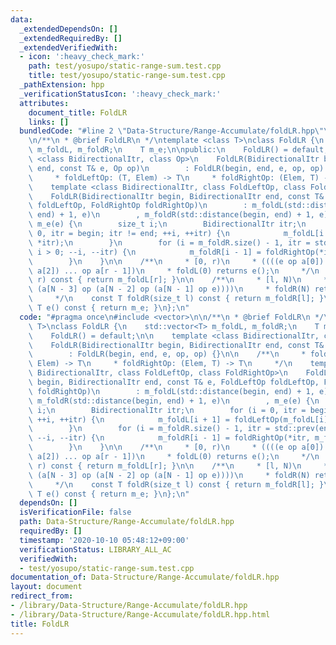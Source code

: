 ```yaml
---
data:
  _extendedDependsOn: []
  _extendedRequiredBy: []
  _extendedVerifiedWith:
  - icon: ':heavy_check_mark:'
    path: test/yosupo/static-range-sum.test.cpp
    title: test/yosupo/static-range-sum.test.cpp
  _pathExtension: hpp
  _verificationStatusIcon: ':heavy_check_mark:'
  attributes:
    document_title: FoldLR
    links: []
  bundledCode: "#line 2 \"Data-Structure/Range-Accumulate/foldLR.hpp\"\n#include <vector>\n\
    \n/**\n * @brief FoldLR\n */\ntemplate <class T>\nclass FoldLR {\n    std::vector<T>\
    \ m_foldL, m_foldR;\n    T m_e;\n\npublic:\n    FoldLR() = default;\n\n    template\
    \ <class BidirectionalItr, class Op>\n    FoldLR(BidirectionalItr begin, BidirectionalItr\
    \ end, const T& e, Op op)\n        : FoldLR(begin, end, e, op, op) {}\n\n    /**\n\
    \     * foldLeftOp: (T, Elem) -> T\n     * foldRightOp: (Elem, T) -> T\n     */\n\
    \    template <class BidirectionalItr, class FoldLeftOp, class FoldRightOp>\n\
    \    FoldLR(BidirectionalItr begin, BidirectionalItr end, const T& e, FoldLeftOp\
    \ foldLeftOp, FoldRightOp foldRightOp)\n        : m_foldL(std::distance(begin,\
    \ end) + 1, e)\n        , m_foldR(std::distance(begin, end) + 1, e)\n        ,\
    \ m_e(e) {\n        size_t i;\n        BidirectionalItr itr;\n        for (i =\
    \ 0, itr = begin; itr != end; ++i, ++itr) {\n            m_foldL[i + 1] = foldLeftOp(m_foldL[i],\
    \ *itr);\n        }\n        for (i = m_foldR.size() - 1, itr = std::prev(end);\
    \ i > 0; --i, --itr) {\n            m_foldR[i - 1] = foldRightOp(*itr, m_foldR[i]);\n\
    \        }\n    }\n\n    /**\n     * [0, r)\n     * ((((e op a[0]) op a[1]) op\
    \ a[2]) ... op a[r - 1])\n     * foldL(0) returns e();\n     */\n    const T foldL(size_t\
    \ r) const { return m_foldL[r]; }\n\n    /**\n     * [l, N)\n     * (a[l] op ...\
    \ (a[N - 3] op (a[N - 2] op (a[N - 1] op e))))\n     * foldR(N) returns e();\n\
    \     */\n    const T foldR(size_t l) const { return m_foldR[l]; }\n\n    const\
    \ T e() const { return m_e; }\n};\n"
  code: "#pragma once\n#include <vector>\n\n/**\n * @brief FoldLR\n */\ntemplate <class\
    \ T>\nclass FoldLR {\n    std::vector<T> m_foldL, m_foldR;\n    T m_e;\n\npublic:\n\
    \    FoldLR() = default;\n\n    template <class BidirectionalItr, class Op>\n\
    \    FoldLR(BidirectionalItr begin, BidirectionalItr end, const T& e, Op op)\n\
    \        : FoldLR(begin, end, e, op, op) {}\n\n    /**\n     * foldLeftOp: (T,\
    \ Elem) -> T\n     * foldRightOp: (Elem, T) -> T\n     */\n    template <class\
    \ BidirectionalItr, class FoldLeftOp, class FoldRightOp>\n    FoldLR(BidirectionalItr\
    \ begin, BidirectionalItr end, const T& e, FoldLeftOp foldLeftOp, FoldRightOp\
    \ foldRightOp)\n        : m_foldL(std::distance(begin, end) + 1, e)\n        ,\
    \ m_foldR(std::distance(begin, end) + 1, e)\n        , m_e(e) {\n        size_t\
    \ i;\n        BidirectionalItr itr;\n        for (i = 0, itr = begin; itr != end;\
    \ ++i, ++itr) {\n            m_foldL[i + 1] = foldLeftOp(m_foldL[i], *itr);\n\
    \        }\n        for (i = m_foldR.size() - 1, itr = std::prev(end); i > 0;\
    \ --i, --itr) {\n            m_foldR[i - 1] = foldRightOp(*itr, m_foldR[i]);\n\
    \        }\n    }\n\n    /**\n     * [0, r)\n     * ((((e op a[0]) op a[1]) op\
    \ a[2]) ... op a[r - 1])\n     * foldL(0) returns e();\n     */\n    const T foldL(size_t\
    \ r) const { return m_foldL[r]; }\n\n    /**\n     * [l, N)\n     * (a[l] op ...\
    \ (a[N - 3] op (a[N - 2] op (a[N - 1] op e))))\n     * foldR(N) returns e();\n\
    \     */\n    const T foldR(size_t l) const { return m_foldR[l]; }\n\n    const\
    \ T e() const { return m_e; }\n};\n"
  dependsOn: []
  isVerificationFile: false
  path: Data-Structure/Range-Accumulate/foldLR.hpp
  requiredBy: []
  timestamp: '2020-10-10 05:48:12+09:00'
  verificationStatus: LIBRARY_ALL_AC
  verifiedWith:
  - test/yosupo/static-range-sum.test.cpp
documentation_of: Data-Structure/Range-Accumulate/foldLR.hpp
layout: document
redirect_from:
- /library/Data-Structure/Range-Accumulate/foldLR.hpp
- /library/Data-Structure/Range-Accumulate/foldLR.hpp.html
title: FoldLR
---
```


